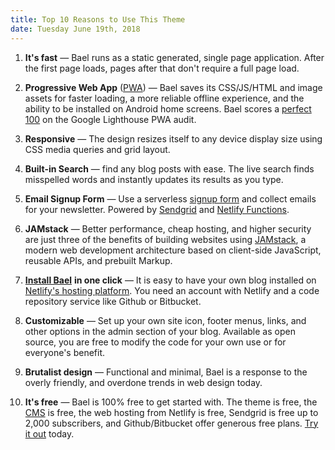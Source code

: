 ```yaml
---
title: Top 10 Reasons to Use This Theme
date: Tuesday June 19th, 2018
---
```


1. **It's fast** — Bael runs as a static generated, single page application. After the first page loads, pages after that don't require a full page load.

2. **Progressive Web App** ([PWA](https://developers.google.com/web/progressive-web-apps/)) — Bael saves its CSS/JS/HTML and image assets for faster loading, a more reliable offline experience, and the ability to be installed on Android home screens. Bael scores a [perfect 100](https://pwa-directory.appspot.com/pwas/5710428913532928) on the Google Lighthouse PWA audit.

3. **Responsive** — The design resizes itself to any device display size using CSS media queries and grid layout.

4. **Built-in Search** — find any blog posts with ease. The live search finds misspelled words and instantly updates its results as you type.

5. **Email Signup Form** — Use a serverless [signup form](https://bael-theme.jake101.com/blog/2018-07-08-email-newsletter-setup-instructions) and collect emails for your newsletter. Powered by [Sendgrid](https://sendgrid.com) and [Netlify Functions](https://www.netlify.com/docs/functions/).

6. **JAMstack** — Better performance, cheap hosting, and higher security are just three of the benefits of building websites using [JAMstack](https://jamstack.org/), a modern web development architecture based on client-side JavaScript, reusable APIs, and prebuilt Markup.

7. [**Install Bael**](https://app.netlify.com/start/deploy?repository=https://github.com/jake-101/bael-template) **in one click** — It is easy to have your own blog installed on [Netlify's hosting platform](https://www.netlify.com/features/). You need an account with Netlify and a code repository service like Github or Bitbucket. 

8. **Customizable** — Set up your own site icon, footer menus, links, and other options in the admin section of your blog. Available as open source, you are free to modify the code for your own use or for everyone's benefit.

9. **Brutalist design** — Functional and minimal, Bael is a response to the overly friendly, and overdone trends in web design today.

10. **It's free** — Bael is 100% free to get started with. The theme is free, the [CMS](https://www.netlifycms.org/) is free, the web hosting from Netlify is free, Sendgrid is free up to 2,000 subscribers, and Github/Bitbucket offer generous free plans. [Try it out](https://app.netlify.com/start/deploy?repository=https://github.com/jake-101/bael-template) today.

